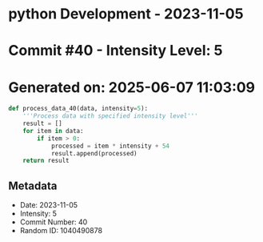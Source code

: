 ﻿# python Development - 2023-11-05
# Commit #40 - Intensity Level: 5
# Generated on: 2025-06-07 11:03:09
```python
def process_data_40(data, intensity=5):
    '''Process data with specified intensity level'''
    result = []
    for item in data:
        if item > 0:
            processed = item * intensity + 54
            result.append(processed)
    return result
```
## Metadata
- Date: 2023-11-05
- Intensity: 5
- Commit Number: 40
- Random ID: 1040490878
